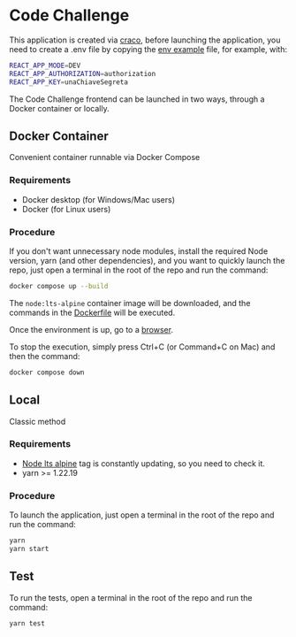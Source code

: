 # Code Challenge

This application is created via [craco](https://craco.js.org/docs/), before launching the application, you need to create a .env file by copying the [env example](/.env.example) file, for example, with:

```bash
REACT_APP_MODE=DEV
REACT_APP_AUTHORIZATION=authorization
REACT_APP_KEY=unaChiaveSegreta
```

The Code Challenge frontend can be launched in two ways, through a Docker container or locally.

## Docker Container

Convenient container runnable via Docker Compose

### Requirements

- Docker desktop (for Windows/Mac users)
- Docker (for Linux users)

### Procedure

If you don't want unnecessary node modules, install the required Node version, yarn (and other dependencies), and you want to quickly launch the repo, just open a terminal in the root of the repo and run the command:

```bash
docker compose up --build
```

The `node:lts-alpine` container image will be downloaded, and the commands in the [Dockerfile](/Dockerfile) will be executed.

Once the environment is up, go to a [browser](http://localhost:3000).

To stop the execution, simply press Ctrl+C (or Command+C on Mac) and then the command:

```bash
docker compose down
```

## Local

Classic method

### Requirements

- [Node lts alpine](https://hub.docker.com/_/node?tab=description&name=lts-alpine&page=1) tag is constantly updating, so you need to check it.
- yarn >= 1.22.19

### Procedure

To launch the application, just open a terminal in the root of the repo and run the command:

```bash
yarn
yarn start
```

## Test

To run the tests, open a terminal in the root of the repo and run the command:

```bash
yarn test
```
